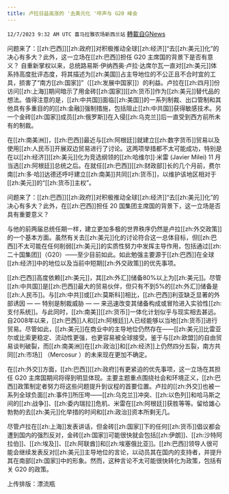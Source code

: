 ```yaml
---
title: 卢拉日益高涨的 '去美元化 '呼声与 G20 峰会
---
```

`12/7/2023 9:32 AM UTC 喜马拉雅农场新西兰站` [轉載自GNews](https://gnews.org/articles/2081726)

问题来了：[[zh:巴西]][[zh:政府]]对积极推动全球[[zh:经济]]“去[[zh:美元]]化”的决心有多大？此外，这一立场在[[zh:巴西]]担任 G20 主席国的背景下是否有意义？
自重新掌权以来，总统路易斯·伊纳西奥·卢拉·达席尔瓦一直对[[zh:美元]]体系持高度批评态度，将其描述为[[zh:美国]]占主导地位的不公正且不合时宜的工具，损害了“南方[[zh:国家]]”（[[zh:发展中国家]]）的利益。卢拉在[[zh:四月]]份访问[[zh:上海]]期间暗示了用金砖[[zh:国家]][[zh:货币]]作为[[zh:美元]]替代品的想法。值得注意的是，[[zh:中共国]]面临[[zh:美国]]的一系列制裁、出口管制和其他具有多重目的的[[zh:金融]]强制措施，包括阻止[[zh:中共国]]获得敏感技术。另一个金砖[[zh:国家]]成员[[zh:俄罗斯]]在入侵[[zh:乌克兰]]后一直受到西方前所未有的制裁。

在[[zh:南美洲]]，[[zh:巴西]]最近与[[zh:阿根廷]]就建立[[zh:数字货币]]贸易以及使用[[zh:人民币]]开展双边贸易进行了讨论。这两项举措都不太可能成功，特别是在以[[zh:经济]][[zh:美元]]化为竞选纲领的[[zh:哈维尔]]·米雷 (Javier Milei) 11 月当选[[zh:阿根廷]]总统之后。在就任[[zh:巴西]][[zh:财政部]]长的几个月前，费尔南[[zh:多·哈]]达德还呼吁建立[[zh:南美]]共同[[zh:货币]]，以维护该地区相对于[[zh:美元]]的“[[zh:货币]]主权”。

问题来了：[[zh:巴西]][[zh:政府]]对积极推动全球[[zh:经济]]“去[[zh:美元]]化”的决心有多大？此外，在[[zh:巴西]]担任 20 国集团主席国的背景下，这一立场是否具有重要意义？

与他的前两届总统任期一样，建立更加多极的世界秩序仍然是卢拉[[zh:外交政策]]的一个基本方面。虽然有关去[[zh:美元]]化的讨论符合这一总体目标，但[[zh:巴西]]不太可能在任何削弱[[zh:美元]]的实质性努力中发挥主导作用，包括通过[[zh:二十国集团]]（G20）——至少目前如此。如此勉强主要源于[[zh:巴西]]在全球[[zh:经济]]中的地位以及当前中短期[[zh:外交政策]]的优先事项。

[[zh:巴西]]高度依赖[[zh:美元]]，其[[zh:外汇]]储备80%以上为[[zh:美元]]。尽管[[zh:中共国]]是[[zh:巴西]]最大的贸易伙伴，但只有不到5%的[[zh:外汇]]储备是[[zh:人民币]]。与[[zh:中共]]或[[zh:莫斯科]]相比，[[zh:巴西]]利亚缺乏显著的外部诱因 — — 特别是制裁威胁 — — 来迅速改变其储备构成或冒险进入实验性[[zh:支付系统]]。与此同时，[[zh:南美]][[zh:货币]]一体化计划似乎与现实相去甚远。自2008年以来，[[zh:巴西]]人和[[zh:阿根廷]]人已经能够以当地[[zh:货币]]进行贸易。尽管如此，[[zh:美元]]在商业中的主导地位仍然存在——[[zh:美元]]比雷亚尔或比索更稳定、流动性更强，也更容易被全球接受。鉴于与[[zh:欧盟]]的自由贸易谈判破裂，而[[zh:南美洲]]在[[zh:政治]]和[[zh:经济]]上仍然四分五裂，南方共同[[zh:市场]] （Mercosur ）的未来现在更加不确定。

在[[zh:外交]]方面，[[zh:巴西]][[zh:政府]]有更紧迫的优先事项，这一立场在其担任 G20 主席国期间将得到明显体现。主要主题重点围绕社会和环境正义，[[zh:巴西]]政策制定者努力将这些问题提升到议程的首要位置。卢拉的[[zh:外交]]也被一系列全球负面[[zh:事件]]所压垮——[[zh:乌克兰]]冲突、[[zh:以色列]]和哈马斯之间的[[zh:战争]]、[[zh:委内瑞拉]]危机、米雷在[[zh:阿根廷]]获胜等等。留给雄心勃勃的去[[zh:美元]]化举措的时间和[[zh:政治]]资本所剩无几。

尽管卢拉在[[zh:上海]]发表讲话，但金砖[[zh:国家]]下的任何[[zh:货币]]倡议都会遭到国内的强烈反对，金砖[[zh:国家]]可能很快就会包括[[zh:伊朗]]、[[zh:沙特阿拉伯]]、[[zh:埃及]]、[[zh:阿联酋]]和[[zh:埃塞俄比亚]]。[[zh:巴西]]领导人很可能会继续发表反对[[zh:美元]]主导地位的言论，以动员其在国内的支持者，并提升其在南部[[zh:国家]]中的形象。然而，这种言论不太可能很快转化为政策，包括有关 G20 的政策。

上传排版：漂流瓶
